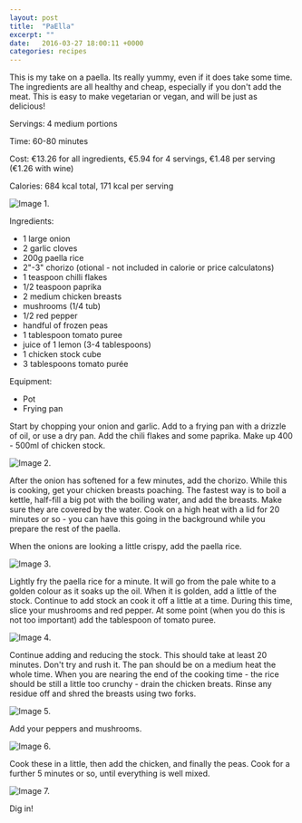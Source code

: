 ```yaml
---
layout: post
title:  "PaElla"
excerpt: ""
date:   2016-03-27 18:00:11 +0000
categories: recipes
---
```


This is my take on a paella. Its really yummy, even if it does take some time. The ingredients are all healthy and cheap, especially if you don't add the meat. This is easy to make vegetarian or vegan, and will be just as delicious!

Servings: 4 medium portions

Time: 60-80 minutes

Cost: €13.26 for all ingredients, €5.94 for 4 servings, €1.48 per serving (€1.26 with wine)

Calories: 684 kcal total, 171 kcal per serving

![Image 1.]({{site.url}}/images/img_11_01.jpg "Ingredients")

Ingredients: 

  * 1 large onion
  * 2 garlic cloves 
  * 200g paella rice
  * 2"-3" chorizo (otional - not included in calorie or price calculatons)
  * 1 teaspoon chilli flakes
  * 1/2 teaspoon paprika
  * 2 medium chicken breasts
  * mushrooms (1/4 tub)
  * 1/2 red pepper
  * handful of frozen peas
  * 1 tablespoon tomato puree
  * juice of 1 lemon (3-4 tablespoons)
  * 1 chicken stock cube
  * 3 tablespoons tomato purée

Equipment:

  * Pot 
  * Frying pan

Start by chopping your onion and garlic. Add to a frying pan with a drizzle of oil, or use a dry pan. Add the chili flakes and some paprika. Make up 400 - 500ml of chicken stock.

![Image 2.]({{site.url}}/images/img_11_02.jpg "Onion")

After the onion has softened for a few minutes, add the chorizo. While this is cooking, get your chicken breasts poaching. The fastest way is to boil a kettle, half-fill a big pot with the boiling water, and add the breasts. Make sure they are covered by the water. Cook on a high heat with a lid for 20 minutes or so - you can have this going in the background while you prepare the rest of the paella.

When the onions are looking a little crispy, add the paella rice.

![Image 3.]({{site.url}}/images/img_11_03.jpg "Paella rice")

Lightly fry the paella rice for a minute. It will go from the pale white to a golden colour as it soaks up the oil. When it is golden, add a little of the stock. Continue to add stock an cook it off a little at a time. During this time, slice your mushrooms and red pepper. At some point (when you do this is not too important) add the tablespoon of tomato puree.

![Image 4.]({{site.url}}/images/img_11_04.jpg "Tomato puree")

Continue adding and reducing the stock. This should take at least 20 minutes. Don't try and rush it. The pan should be on a medium heat the whole time. When you are nearing the end of the cooking time - the rice should be still a little too crunchy - drain the chicken breats. Rinse any residue off and shred the breasts using two forks. 

![Image 5.]({{site.url}}/images/img_11_05.jpg "Chicken")

Add your peppers and mushrooms. 

![Image 6.]({{site.url}}/images/img_11_06.jpg "Veg")

Cook these in a little, then add the chicken, and finally the peas. Cook for a further 5 minutes or so, until everything is well mixed.

![Image 7.]({{site.url}}/images/img_11_07.jpg "Dinner!")

Dig in!

